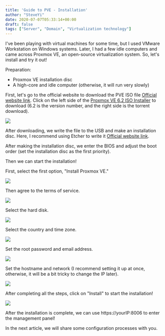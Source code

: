 ```yaml
---
title: 'Guide to PVE - Installation'
author: "SteveYi"
date: 2020-07-07T05:33:14+00:00
draft: false
tags: ["Server", "Domain", "Virtualization technology"]
---
```


I've been playing with virtual machines for some time, but I used VMware Workstation on Windows systems. Later, I had a few idle computers and came across Proxmox VE, an open-source virtualization system. So, let's install and try it out!

Preparation:

- Proxmox VE installation disc
- A high-core and idle computer (otherwise, it will run very slowly)

First, let's go to the official website to download the PVE ISO file [Official website link](https://www.proxmox.com/en/downloads). Click on the left side of the [Proxmox VE 6.2 ISO Installer](https://www.proxmox.com/en/downloads/item/proxmox-ve-6-2-iso-installer) to download (6.2 is the version number, and the right side is the torrent download).

![](https://static-a1.steveyi.net/media/blog/2020070100471381.png)

After downloading, we write the file to the USB and make an installation disc. Here, I recommend using Etcher to write it [Official website link](https://www.balena.io/etcher/).

After making the installation disc, we enter the BIOS and adjust the boot order (set the installation disc as the first priority).

Then we can start the installation!

First, select the first option, "Install Proxmox VE."

![](https://static-a1.steveyi.net/media/blog/2020070705281974.png)

Then agree to the terms of service.

![](https://static-a1.steveyi.net/media/blog/2020070705274149.png)

Select the hard disk.

![](https://static-a1.steveyi.net/media/blog/2020070705275335.png)

Select the country and time zone.

![](https://static-a1.steveyi.net/media/blog/2020070705280757.png)

Set the root password and email address.

![](https://static-a1.steveyi.net/media/blog/2020070705282498.png)

Set the hostname and network (I recommend setting it up at once, otherwise, it will be a bit tricky to change the IP later).

![](https://static-a1.steveyi.net/media/blog/2020070705283457.png)

After completing all the steps, click on "Install" to start the installation!

![](https://static-a1.steveyi.net/media/blog/2020070705284395.png)

After the installation is complete, we can use https://yourIP:8006 to enter the management panel!

In the next article, we will share some configuration processes with you.
